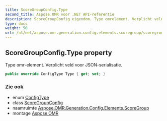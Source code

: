 ```yaml
---
title: ScoreGroupConfig.Type
second_title: Aspose.OMR voor .NET API-referentie
description: ScoreGroupConfig eigendom. Type omrelement. Verplicht veld voor JSONserialisatie.
type: docs
weight: 50
url: /nl/net/aspose.omr.generation.config.elements.scoregroup/scoregroupconfig/type/
---
```

## ScoreGroupConfig.Type property

Type omr-element. Verplicht veld voor JSON-serialisatie.

```csharp
public override ConfigType Type { get; set; }
```

### Zie ook

* enum [ConfigType](../../../aspose.omr.generation.config.enums/configtype/)
* class [ScoreGroupConfig](../)
* naamruimte [Aspose.OMR.Generation.Config.Elements.ScoreGroup](../../scoregroupconfig/)
* montage [Aspose.OMR](../../../)


